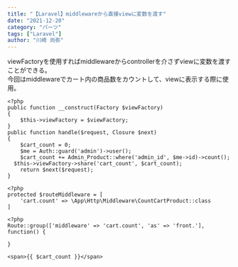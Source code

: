 ```yaml
---
title: "【Laravel】middlewareから直接viewに変数を渡す"
date: "2021-12-20"
category: "パーツ"
tags: ["Laravel"]
author: "川崎 尚弥"
---
```


viewFactoryを使用すればmiddlewareからcontrollerを介さずviewに変数を渡すことができる。  
今回はmiddlewareでカート内の商品数をカウントして、viewに表示する際に使用。

```php:title=middleware.php
<?php
public function __construct(Factory $viewFactory)
{
    $this->viewFactory = $viewFactory;
}
public function handle($request, Closure $next)
{
    $cart_count = 0;
    $me = Auth::guard('admin')->user();
    $cart_count += Admin_Product::where('admin_id', $me->id)->count();
  $this->viewFactory->share('cart_count', $cart_count);
    return $next($request);
}
```
```php:title=Kernel.php
<?php
protected $routeMiddleware = [
    'cart.count' => \App\Http\Middleware\CountCartProduct::class
]
```
```php:web.php
<?php
Route::group(['middleware' => 'cart.count', 'as' => 'front.'], function() {

}
```
```php:view.php
<span>{{ $cart_count }}</span>
```
